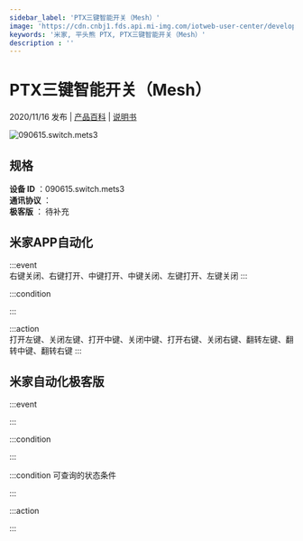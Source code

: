 ```yaml
---
sidebar_label: 'PTX三键智能开关（Mesh）'
image: 'https://cdn.cnbj1.fds.api.mi-img.com/iotweb-user-center/developer_1679047809362LqFDMVlT.png?GalaxyAccessKeyId=AKVGLQWBOVIRQ3XLEW&Expires=9223372036854775807&Signature=/M6Nf4vkUKxn/9tLceKY0COXGOU='
keywords: '米家, 平头熊 PTX, PTX三键智能开关（Mesh）'
description : ''
---
```

# PTX三键智能开关（Mesh）

2020/11/16 发布 | [产品百科](https://home.mi.com/webapp/content/baike/product/index.html?model=090615.switch.mets3/) | [说明书](https://home.mi.com/views/introduction.html?model=090615.switch.mets3&region=cn)

![090615.switch.mets3](https://cdn.cnbj1.fds.api.mi-img.com/iotweb-user-center/developer_1679047809362LqFDMVlT.png?GalaxyAccessKeyId=AKVGLQWBOVIRQ3XLEW&Expires=9223372036854775807&Signature=/M6Nf4vkUKxn/9tLceKY0COXGOU=)

## 规格  
> 
**设备 ID** ：090615.switch.mets3  
**通讯协议** ：  
**极客版**  ： 待补充 


## 米家APP自动化  

:::event  
右键关闭、右键打开、中键打开、中键关闭、左键打开、左键关闭
:::

:::condition  

:::

:::action   
打开左键、关闭左键、打开中键、关闭中键、打开右键、关闭右键、翻转左键、翻转中键、翻转右键
:::

## 米家自动化极客版  

:::event  

:::

:::condition  

:::

:::condition 可查询的状态条件  

:::

:::action  

:::

        
